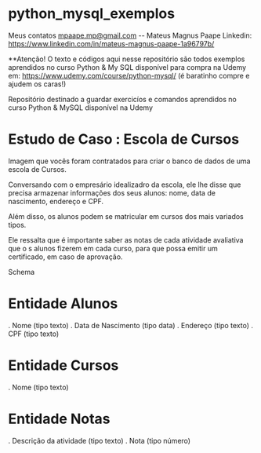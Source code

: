 # python_mysql_exemplos

Meus contatos mpaape.mp@gmail.com -- Mateus Magnus Paape
Linkedin: https://www.linkedin.com/in/mateus-magnus-paape-1a96797b/

**Atenção! O texto e códigos aqui nesse repositório são todos exemplos aprendidos no curso Python & My SQL disponível para compra na Udemy em: https://www.udemy.com/course/python-mysql/ (é baratinho compre e ajudem os caras!)

Repositório destinado a guardar exercicíos e comandos aprendidos no curso Python &amp; MySQL disponível na Udemy


# Estudo de Caso : Escola de Cursos

Imagem que vocês foram contratados para criar o banco de dados de uma escola de Cursos. 

Conversando com o empresário idealizadro da escola, ele lhe disse que precisa armazenar informações dos seus alunos: nome, data de nascimento, endereço e CPF. 

Além disso, os alunos podem se matricular em cursos dos mais variados tipos.

Ele ressalta que é importante saber as notas de cada atividade avaliativa que o s alunos fizerem em cada curso, para que possa emitir um certificado, em caso de aprovação.

Schema

# Entidade Alunos

. Nome (tipo texto)
. Data de Nascimento (tipo data)
. Endereço (tipo texto)
. CPF (tipo texto)

# Entidade Cursos

. Nome (tipo texto)

# Entidade Notas

. Descrição da atividade (tipo texto)
. Nota (tipo número)




